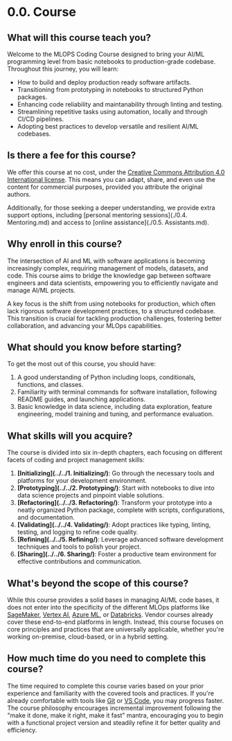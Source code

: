 # 0.0. Course

## What will this course teach you?

Welcome to the MLOPS Coding Course designed to bring your AI/ML programming level from basic notebooks to production-grade codebase. Throughout this journey, you will learn:

- How to build and deploy production ready software artifacts.
- Transitioning from prototyping in notebooks to structured Python packages.
- Enhancing code reliability and maintanability through linting and testing.
- Streamlining repetitive tasks using automation, locally and through CI/CD pipelines.
- Adopting best practices to develop versatile and resilient AI/ML codebases.

## Is there a fee for this course?

We offer this course at no cost, under the [Creative Commons Attribution 4.0 International license](https://creativecommons.org/licenses/by/4.0/deed.en). This means you can adapt, share, and even use the content for commercial purposes, provided you attribute the original authors.

Additionally, for those seeking a deeper understanding, we provide extra support options, including [personal mentoring sessions](./0.4. Mentoring.md) and access to [online assistance](./0.5. Assistants.md).

## Why enroll in this course?

The intersection of AI and ML with software applications is becoming increasingly complex, requiring management of models, datasets, and code. This course aims to bridge the knowledge gap between software engineers and data scientists, empowering you to efficiently navigate and manage AI/ML projects.

A key focus is the shift from using notebooks for production, which often lack rigorous software development practices, to a structured codebase. This transition is crucial for tackling production challenges, fostering better collaboration, and advancing your MLOps capabilities.

## What should you know before starting?

To get the most out of this course, you should have:

1. A good understanding of Python including loops, conditionals, functions, and classes.
2. Familiarity with terminal commands for software installation, following README guides, and launching applications.
3. Basic knowledge in data science, including data exploration, feature engineering, model training and tuning, and performance evaluation.

## What skills will you acquire?

The course is divided into six in-depth chapters, each focusing on different facets of coding and project management skills:

1. **[Initializing](../../1. Initializing/)**: Go through the necessary tools and platforms for your development environment.
2. **[Prototyping](../../2. Prototyping/)**: Start with notebooks to dive into data science projects and pinpoint viable solutions.
3. **[Refactoring](../../3. Refactoring/)**: Transform your prototype into a neatly organized Python package, complete with scripts, configurations, and documentation.
4. **[Validating](../../4. Validating/)**: Adopt practices like typing, linting, testing, and logging to refine code quality.
5. **[Refining](../../5. Refining/)**: Leverage advanced software development techniques and tools to polish your project.
6. **[Sharing](../../6. Sharing/)**: Foster a productive team environment for effective contributions and communication.

## What's beyond the scope of this course?

While this course provides a solid bases in managing AI/ML code bases, it does not enter into the specificity of the different MLOps platforms like [SageMaker](https://aws.amazon.com/sagemaker/), [Vertex AI](https://cloud.google.com/vertex-ai/), [Azure ML](https://azure.microsoft.com/en-us/products/machine-learning), or [Databricks](https://www.databricks.com/). Vendor courses already cover these end-to-end platforms in length. Instead, this course focuses on core principles and practices that are universally applicable, whether you're working on-premise, cloud-based, or in a hybrid setting.

## How much time do you need to complete this course?

The time required to complete this course varies based on your prior experience and familiarity with the covered tools and practices. If you're already comfortable with tools like [Git](https://git-scm.com/) or [VS Code](https://code.visualstudio.com/), you may progress faster. The course philosophy encourages incremental improvement following the "make it done, make it right, make it fast" mantra, encouraging you to begin with a functional project version and steadily refine it for better quality and efficiency.